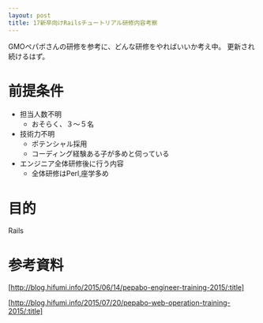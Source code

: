 ```yaml
---
layout: post
title: 17新卒向けRailsチュートリアル研修内容考察
---
```


GMOペパボさんの研修を参考に、どんな研修をやればいいか考え中。
更新され続けるはず。
# 前提条件
* 担当人数不明
  * おそらく、３〜５名
* 技術力不明
  * ポテンシャル採用
  * コーディング経験ある子が多めと伺っている
* エンジニア全体研修後に行う内容
  * 全体研修はPerl,座学多め

# 目的
Rails

# 参考資料
[http://blog.hifumi.info/2015/06/14/pepabo-engineer-training-2015/:title]

[http://blog.hifumi.info/2015/07/20/pepabo-web-operation-training-2015/:title]

